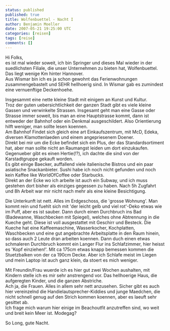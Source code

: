 ```yaml
---
status: published
published: true
title: Wolfenbuettel - Nacht I
author: Benjamin Moeller
date: 2007-05-21 19:25:00 UTC
categories: [reisen]
tags: [reise]
comments: []
---
```


Hi Folks,  
es ist mal wieder soweit, ich bin Springer und dieses Mal wieder in der suedlichsten Filiale, die unser Unternehmen zu bieten hat, Wolfenbuettel. Das liegt wenige Km hinter Hannover.  
Aus Wismar bin ich es ja schon gewohnt das Ferienwohnungen zusammengebastelt und SEHR hellhoerig sind. In Wismar gab es zumindest eine vernuenftige Deckenhoehe.  

Insgesammt eine nette kleine Stadt mit einigem an Kunst und Kultur.  
Troz der guten uebersichtlichkeit der ganzen Stadt gibt es viele kleine Gassen und verwinkelte Strassen. Insgesamt geht man eine Gasse oder Strasse immer soweit, bis man an eine Hauptstrasse kommt, dann ist entweder der Bahnhof oder ein Denkmal ausgeschildert. Also Orientierung hilft weniger, man sollte lesen koennen.  
Am Bahnhof Findet sich gleich eine art Einkaufszentrum, mit McD, Edeka, diversen Klamottenlaeden und einem angepriesenem Doener.  
Direkt bei mir um die Ecke befindet sich ein Plus, der das Standardsortiment hat, aber man sollte nicht an Raumangst leiden um dort einzukaufen. Gegenueber gibt es einen Hertie(!?), ich dachte die sind von der Karstadtgruppe gekauft worden.  
Es gibt einige Baecker, auffallend viele italienische Bistros und ein paar asiatische Snackanbieter. Sushi habe ich noch nicht gefunden und noch kein Kaffee like WorldOfCoffee oder Starbucks.  
Direkt an der Ecke wo ich arbeite ist auch ein Subway, und ich muss gestehen dort bisher als einziges gegessen zu haben. Nach 5h Zugfahrt und 8h Arbeit war mir nicht nach mehr als eine kleine Besichtigung.  

Die Unterkunft ist nett. Alles im Erdgeschoss, die 'grosse Wohnung'. Man kommt rein und fuehlt sich mit 'der leicht gelb und viel rot'-Deko etwas wie im Puff, aber es ist sauber. Dann durch einen Durchbruch ins Bad (Badewanne, Waschbecken mit Spiegel), welches ohne Abtrennung in die Kueche geht. Diese ist voll ausgestattet mit Geschirr und Besteck. Die Kueche hat eine Kaffeemaschine, Wasserkocher, Kochplatten, Waschbecken und eine gut angebrachte Arbeitsplatte in den Raum hinein, so dass auch 2 Leute dran arbeiten koennen. Dann duch einen etwas schmaleren Durchbruch kommt ein Langer Flur ins Schlafzimmer, hier heisst es 'Kopf einziehen!'. Mit ca 175cm etwas knapp bemessen kommen die Stuetzbalken von der ca 190cm Decke. Aber ich Schlafe meist im Liegen und mein Laptop ist auch ganz klein, da stoert es mich weniger.  

Mit Freundin/Frau wuerde ich es hier gut zwei Wochen aushalten, mit Kindern stelle ich es mir sehr anstrengend vor. Das hellhoerige Haus, die aufgeregten Kinder, und die ganzen Abstriche.  
Ach ja, die Frauen. Alles in allem sehr nett anzusehen. Sicher gibt es auch hier vereinzelnd die Handielautsprecher-Kiddies und junge Maedchen, die nicht schnell genug auf den Strich kommen koennen, aber es laeuft sehr gesittet ab.  
Ich frage mich warum hier einige im Beachoutfit anzutreffen sind, wo weit und breit kein Meer ist. Modegag?  

So Long, gute Nacht.  
